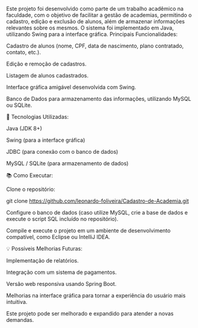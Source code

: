 Este projeto foi desenvolvido como parte de um trabalho acadêmico na faculdade, com o objetivo de facilitar a gestão de academias, permitindo o cadastro, edição e exclusão de alunos, além de armazenar informações relevantes sobre os mesmos. O sistema foi implementado em Java, utilizando Swing para a interface gráfica.
Principais Funcionalidades:

Cadastro de alunos (nome, CPF, data de nascimento, plano contratado, contato, etc.).

Edição e remoção de cadastros.

Listagem de alunos cadastrados.

Interface gráfica amigável desenvolvida com Swing.

Banco de Dados para armazenamento das informações, utilizando MySQL ou SQLite.

🚀 Tecnologias Utilizadas:

Java (JDK 8+)

Swing (para a interface gráfica)

JDBC (para conexão com o banco de dados)

MySQL / SQLite (para armazenamento de dados)

📚 Como Executar:

Clone o repositório:

git clone  https://github.com/leonardo-foliveira/Cadastro-de-Academia.git  

Configure o banco de dados (caso utilize MySQL, crie a base de dados e execute o script SQL incluído no repositório).

Compile e execute o projeto em um ambiente de desenvolvimento compatível, como Eclipse ou IntelliJ IDEA.

💡 Possíveis Melhorias Futuras:

Implementação de relatórios.

Integração com um sistema de pagamentos.

Versão web responsiva usando Spring Boot.

Melhorias na interface gráfica para tornar a experiência do usuário mais intuitiva.

Este projeto pode ser melhorado e expandido para atender a novas demandas.

